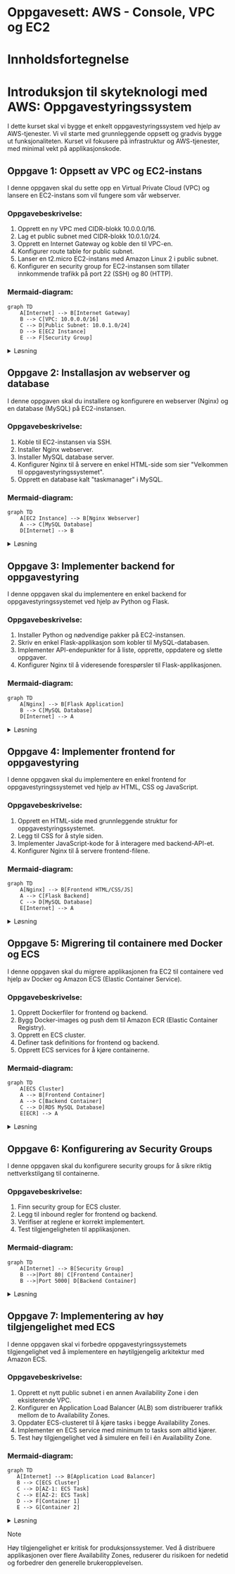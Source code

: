 # Oppgavesett: AWS - Console, VPC og EC2
# Innholdsfortegnelse


# Introduksjon til skyteknologi med AWS: Oppgavestyringssystem

I dette kurset skal vi bygge et enkelt oppgavestyringssystem ved hjelp av AWS-tjenester. Vi vil starte med grunnleggende oppsett og gradvis bygge ut funksjonaliteten. Kurset vil fokusere på infrastruktur og AWS-tjenester, med minimal vekt på applikasjonskode.

## Oppgave 1: Oppsett av VPC og EC2-instans

I denne oppgaven skal du sette opp en Virtual Private Cloud (VPC) og lansere en EC2-instans som vil fungere som vår webserver.

### Oppgavebeskrivelse:

1. Opprett en ny VPC med CIDR-blokk 10.0.0.0/16.
2. Lag et public subnet med CIDR-blokk 10.0.1.0/24.
3. Opprett en Internet Gateway og koble den til VPC-en.
4. Konfigurer route table for public subnet.
5. Lanser en t2.micro EC2-instans med Amazon Linux 2 i public subnet.
6. Konfigurer en security group for EC2-instansen som tillater innkommende trafikk på port 22 (SSH) og 80 (HTTP).

### Mermaid-diagram:

```mermaid
graph TD
    A[Internet] --> B[Internet Gateway]
    B --> C[VPC: 10.0.0.0/16]
    C --> D[Public Subnet: 10.0.1.0/24]
    D --> E[EC2 Instance]
    E --> F[Security Group]
```

<details>
<summary>Løsning</summary>

1. Opprett VPC:
   - Gå til VPC Dashboard i AWS Console
   - Klikk \"Create VPC\
   - Angi navn og CIDR-blokk 10.0.0.0/16

2. Opprett public subnet:
   - I VPC Dashboard, velg \"Subnets\" og klikk \"Create subnet\
   - Velg VPC-en du opprettet
   - Angi navn og CIDR-blokk 10.0.1.0/24

3. Opprett Internet Gateway:
   - I VPC Dashboard, velg \"Internet Gateways\" og klikk \"Create internet gateway\
   - Gi den et navn og klikk \"Create\
   - Velg den nye Internet Gateway og klikk \"Attach to VPC\
   - Velg VPC-en du opprettet

4. Konfigurer route table:
   - I VPC Dashboard, velg \"Route Tables\
   - Finn route table assosiert med VPC-en
   - Legg til en ny rute: Destination 0.0.0.0/0, Target: Internet Gateway

5. Lanser EC2-instans:
   - Gå til EC2 Dashboard
   - Klikk \"Launch Instance\
   - Velg Amazon Linux 2 AMI
   - Velg t2.micro instance type
   - Konfigurer instance details: Velg VPC og public subnet
   - Konfigurer security group: Tillat inngående trafikk på port 22 og 80
   - Launch instance

Dette setter opp grunnleggende infrastruktur for vårt oppgavestyringssystem.

</details>

## Oppgave 2: Installasjon av webserver og database

I denne oppgaven skal du installere og konfigurere en webserver (Nginx) og en database (MySQL) på EC2-instansen.

### Oppgavebeskrivelse:

1. Koble til EC2-instansen via SSH.
2. Installer Nginx webserver.
3. Installer MySQL database server.
4. Konfigurer Nginx til å servere en enkel HTML-side som sier \"Velkommen til oppgavestyringssystemet\".
5. Opprett en database kalt \"taskmanager\" i MySQL.

### Mermaid-diagram:

```mermaid
graph TD
    A[EC2 Instance] --> B[Nginx Webserver]
    A --> C[MySQL Database]
    D[Internet] --> B
```

<details>
<summary>Løsning</summary>

1. Koble til EC2-instansen:
   ```
   ssh -i your-key.pem ec2-user@your-instance-ip
   ```

2. Installer Nginx:
   ```
   sudo amazon-linux-extras install nginx1
   sudo systemctl start nginx
   sudo systemctl enable nginx
   ```

3. Installer MySQL:
   ```
   sudo yum install mysql-server
   sudo systemctl start mysqld
   sudo systemctl enable mysqld
   ```

4. Konfigurer Nginx:
   ```
   sudo nano /usr/share/nginx/html/index.html
   ```
   Skriv inn:
   ```html
   <html>
     <body>
       <h1>Velkommen til oppgavestyringssystemet</h1>
     </body>
   </html>
   ```

5. Opprett database:
   ```
   sudo mysql
   CREATE DATABASE taskmanager;
   exit
   ```

Du har nå satt opp en webserver og en database på EC2-instansen. Du kan åpne en nettleser og gå til EC2-instansens offentlige IP-adresse for å se velkomstsiden.

</details>

## Oppgave 3: Implementer backend for oppgavestyring

I denne oppgaven skal du implementere en enkel backend for oppgavestyringssystemet ved hjelp av Python og Flask.

### Oppgavebeskrivelse:

1. Installer Python og nødvendige pakker på EC2-instansen.
2. Skriv en enkel Flask-applikasjon som kobler til MySQL-databasen.
3. Implementer API-endepunkter for å liste, opprette, oppdatere og slette oppgaver.
4. Konfigurer Nginx til å videresende forespørsler til Flask-applikasjonen.

### Mermaid-diagram:

```mermaid
graph TD
    A[Nginx] --> B[Flask Application]
    B --> C[MySQL Database]
    D[Internet] --> A
```

<details>
<summary>Løsning</summary>

1. Installer Python og pakker:
   ```
   sudo yum install python3 python3-pip
   sudo pip3 install flask flask-sqlalchemy mysqlclient
   ```

2. Opprett Flask-applikasjon (app.py):
   ```python
   from flask import Flask, request, jsonify
   from flask_sqlalchemy import SQLAlchemy

   app = Flask(__name__)
   app.config['SQLALCHEMY_DATABASE_URI'] = 'mysql://root:@localhost/taskmanager'
   db = SQLAlchemy(app)

   class Task(db.Model):
       id = db.Column(db.Integer, primary_key=True)
       title = db.Column(db.String(100), nullable=False)
       description = db.Column(db.String(200))
       status = db.Column(db.String(20), default='To Do')

   @app.route('/tasks', methods=['GET'])
   def get_tasks():
       tasks = Task.query.all()
       return jsonify([{'id': task.id, 'title': task.title, 'description': task.description, 'status': task.status} for task in tasks])

   @app.route('/tasks', methods=['POST'])
   def create_task():
       data = request.json
       new_task = Task(title=data['title'], description=data['description'])
       db.session.add(new_task)
       db.session.commit()
       return jsonify({'message': 'Task created successfully'}), 201

   if __name__ == '__main__':
       db.create_all()
       app.run(host='0.0.0.0', port=5000)
   ```

3. Konfigurer Nginx (/etc/nginx/nginx.conf):
   ```
   server {
       listen 80;
       server_name _;

       location / {
           proxy_pass http://127.0.0.1:5000;
           proxy_set_header Host $host;
           proxy_set_header X-Real-IP $remote_addr;
       }
   }
   ```

4. Start Flask-applikasjonen:
   ```
   python3 app.py &
   ```

5. Omstart Nginx:
   ```
   sudo systemctl restart nginx
   ```

Du har nå implementert en enkel backend for oppgavestyringssystemet. Du kan teste API-endepunktene ved å sende HTTP-forespørsler til EC2-instansens offentlige IP-adresse.

</details>

## Oppgave 4: Implementer frontend for oppgavestyring

I denne oppgaven skal du implementere en enkel frontend for oppgavestyringssystemet ved hjelp av HTML, CSS og JavaScript.

### Oppgavebeskrivelse:

1. Opprett en HTML-side med grunnleggende struktur for oppgavestyringssystemet.
2. Legg til CSS for å style siden.
3. Implementer JavaScript-kode for å interagere med backend-API-et.
4. Konfigurer Nginx til å servere frontend-filene.

### Mermaid-diagram:

```mermaid
graph TD
    A[Nginx] --> B[Frontend HTML/CSS/JS]
    A --> C[Flask Backend]
    C --> D[MySQL Database]
    E[Internet] --> A
```

<details>
<summary>Løsning</summary>

1. Opprett HTML-fil (index.html):
   ```html
   <!DOCTYPE html>
   <html lang=\"en\">
   <head>
       <meta charset=\"UTF-8\">
       <meta name=\"viewport\" content=\"width=device-width, initial-scale=1.0\">
       <title>Oppgavestyringssystem</title>
       <link rel=\"stylesheet\" href=\"style.css\">
   </head>
   <body>
       <h1>Oppgavestyringssystem</h1>
       <div id=\"task-list\"></div>
       <form id=\"task-form\">
           <input type=\"text\" id=\"task-title\" placeholder=\"Oppgavetittel\" required>
           <textarea id=\"task-description\" placeholder=\"Oppgavebeskrivelse\"></textarea>
           <button type=\"submit\">Legg til oppgave</button>
       </form>
       <script src=\"script.js\"></script>
   </body>
   </html>
   ```

2. Opprett CSS-fil (style.css):
   ```css
   body {
       font-family: Arial, sans-serif;
       max-width: 800px;
       margin: 0 auto;
       padding: 20px;
   }

   #task-list {
       margin-bottom: 20px;
   }

   .task {
       border: 1px solid #ddd;
       padding: 10px;
       margin-bottom: 10px;
   }

   form {
       display: flex;
       flex-direction: column;
   }

   input, textarea, button {
       margin-bottom: 10px;
       padding: 5px;
   }
   ```

3. Opprett JavaScript-fil (script.js):
   ```javascript
   async function getTasks() {
       const response = await fetch('/tasks');
       const tasks = await response.json();
       const taskList = document.getElementById('task-list');
       taskList.innerHTML = '';
       tasks.forEach(task => {
           const taskElement = document.createElement('div');
           taskElement.className = 'task';
           taskElement.innerHTML = `
               <h3>${task.title}</h3>
               <p>${task.description}</p>
               <p>Status: ${task.status}</p>
           `;
           taskList.appendChild(taskElement);
       });
   }

   document.getElementById('task-form').addEventListener('submit', async (e) => {
       e.preventDefault();
       const title = document.getElementById('task-title').value;
       const description = document.getElementById('task-description').value;
       await fetch('/tasks', {
           method: 'POST',
           headers: {
               'Content-Type': 'application/json',
           },
           body: JSON.stringify({ title, description }),
       });
       getTasks();
       e.target.reset();
   });

   getTasks();
   ```

4. Konfigurer Nginx (oppdater /etc/nginx/nginx.conf):
   ```
   server {
       listen 80;
       server_name _;

       location / {
           root /usr/share/nginx/html;
           index index.html;
           try_files $uri $uri/ /index.html;
       }

       location /tasks {
           proxy_pass http://127.0.0.1:5000;
           proxy_set_header Host $host;
           proxy_set_header X-Real-IP $remote_addr;
       }
   }
   ```

5. Kopier frontend-filer til Nginx-mappen:
   ```
   sudo cp index.html style.css script.js /usr/share/nginx/html/
   ```

6. Omstart Nginx:
   ```
   sudo systemctl restart nginx
   ```

Du har nå implementert en enkel frontend for oppgavestyringssystemet. Du kan åpne en nettleser og gå til EC2-instansens offentlige IP-adresse for å se og bruke applikasjonen.

</details>

## Oppgave 5: Migrering til containere med Docker og ECS

I denne oppgaven skal du migrere applikasjonen fra EC2 til containere ved hjelp av Docker og Amazon ECS (Elastic Container Service).

### Oppgavebeskrivelse:

1. Opprett Dockerfiler for frontend og backend.
2. Bygg Docker-images og push dem til Amazon ECR (Elastic Container Registry).
3. Opprett en ECS cluster.
4. Definer task definitions for frontend og backend.
5. Opprett ECS services for å kjøre containerne.

### Mermaid-diagram:

```mermaid
graph TD
    A[ECS Cluster]
    A --> B[Frontend Container]
    A --> C[Backend Container]
    C --> D[RDS MySQL Database]
    E[ECR] --> A
```

<details>
<summary>Løsning</summary>

1. Opprett Dockerfile for backend (Dockerfile-backend):
   ```dockerfile
   FROM python:3.8-slim-buster
   WORKDIR /app
   COPY requirements.txt .
   RUN pip install -r requirements.txt
   COPY app.py .
   CMD [\"python\", \"app.py\"]
   ```

   Opprett Dockerfile for frontend (Dockerfile-frontend):
   ```dockerfile
   FROM nginx:alpine
   COPY index.html /usr/share/nginx/html/
   COPY style.css /usr/share/nginx/html/
   COPY script.js /usr/share/nginx/html/
   ```

2. Bygg og push Docker-images:
   ```
   aws ecr create-repository --repository-name taskmanager-frontend
   aws ecr create-repository --repository-name taskmanager-backend
   
   docker build -t taskmanager-frontend:latest -f Dockerfile-frontend .
   docker build -t taskmanager-backend:latest -f Dockerfile-backend .
   
   docker tag taskmanager-frontend:latest <your-account-id>.dkr.ecr.<your-region>.amazonaws.com/taskmanager-frontend:latest
   docker tag taskmanager-backend:latest <your-account-id>.dkr.ecr.<your-region>.amazonaws.com/taskmanager-backend:latest
   
   aws ecr get-login-password --region <your-region> | docker login --username AWS --password-stdin <your-account-id>.dkr.ecr.<your-region>.amazonaws.com

    docker push <your-account-id>.dkr.ecr.<your-region>.amazonaws.com/taskmanager-frontend:latest
    docker push <your-account-id>.dkr.ecr.<your-region>.amazonaws.com/taskmanager-backend:latest
    ```

3. Opprett ECS Cluster:
    - Gå til Amazon ECS i AWS Console
    - Klikk "Create Cluster"
    - Velg "EC2 Linux + Networking"
    - Gi clusteret et navn (f.eks. "taskmanager-cluster")
    - Velg instanstype (t2.micro for testing)
    - Sett ønsket antall instanser (1 for testing)
    - Velg VPC og subnet fra tidligere oppsett
    - Klikk "Create"

4. Opprett Task Definitions:
    - I ECS Console, velg "Task Definitions"
    - Klikk "Create new Task Definition"
    - Velg "EC2"
    - Backend Task Definition:
      * Navn: "taskmanager-backend"
      * Container Definition:
         - Navn: "backend"
         - Image: [ECR URL for backend]
         - Memory Limits: 256MB
         - Port mappings: 5000
    - Frontend Task Definition:
      * Navn: "taskmanager-frontend"
      * Container Definition:
         - Navn: "frontend"
         - Image: [ECR URL for frontend]
         - Memory Limits: 256MB
         - Port mappings: 80

5. Opprett ECS Services:
    - I ECS Cluster, velg "Services"
    - Klikk "Create"
    - For hver service (frontend og backend):
      * Launch type: EC2
      * Task Definition: velg respektiv definisjon
      * Service name: "taskmanager-[frontend/backend]"
      * Number of tasks: 1
      * Deployment type: Rolling update

Du kan nå aksessere frontend og backend direkte via deres respektive container porter på ECS instance IP.

</details>

## Oppgave 6: Konfigurering av Security Groups

I denne oppgaven skal du konfigurere security groups for å sikre riktig nettverkstilgang til containerne.

### Oppgavebeskrivelse:

1. Finn security group for ECS cluster.
2. Legg til inbound regler for frontend og backend.
3. Verifiser at reglene er korrekt implementert.
4. Test tilgjengeligheten til applikasjonen.

### Mermaid-diagram:

```mermaid
graph TD
    A[Internet] --> B[Security Group]
    B -->|Port 80| C[Frontend Container]
    B -->|Port 5000| D[Backend Container]
```

<details>
<summary>Løsning</summary>

1. Naviger til Security Groups:
   ```
   - Gå til EC2 Dashboard i AWS Console
   - Velg "Security Groups" fra venstre meny
   - Finn security group tilknyttet ECS cluster
   ```

2. Konfigurer inbound regler:
   ```
   - Velg security group
   - Klikk "Edit inbound rules"
   - Legg til regel: Type=Custom TCP, Port=80, Source=0.0.0.0/0
   - Legg til regel: Type=Custom TCP, Port=5000, Source=0.0.0.0/0
   - Klikk "Save rules"
   ```

3. Verifiser regler:
   ```
   - Sjekk at begge regler vises i inbound rules list
   - Kontroller at portene er korrekt spesifisert
   - Verifiser at source er satt riktig
   ```

4. Test tilgang:
   ```
   - Åpne nettleser
   - Gå til ECS instance public IP på port 80
   - Verifiser at frontend er tilgjengelig
   - Test backend-endepunkt på port 5000
   ```

Dette sikrer at applikasjonen er korrekt tilgjengelig via internett med nødvendige sikkerhetsrestriksjoner.

</details>



## Oppgave 7: Implementering av høy tilgjengelighet med ECS

I denne oppgaven skal vi forbedre oppgavestyringssystemets tilgjengelighet ved å implementere en høytilgjengelig arkitektur med Amazon ECS.

### Oppgavebeskrivelse:

1. Opprett et nytt public subnet i en annen Availability Zone i den eksisterende VPC.
2. Konfigurer en Application Load Balancer (ALB) som distribuerer trafikk mellom de to Availability Zones.
3. Oppdater ECS-clusteret til å kjøre tasks i begge Availability Zones.
4. Implementer en ECS service med minimum to tasks som alltid kjører.
5. Test høy tilgjengelighet ved å simulere en feil i én Availability Zone.

### Mermaid-diagram:

```mermaid
graph TD
   A[Internet] --> B[Application Load Balancer]
   B --> C[ECS Cluster]
   C --> D[AZ-1: ECS Task]
   C --> E[AZ-2: ECS Task]
   D --> F[Container 1]
   E --> G[Container 2]
```

<details>
<summary>Løsning</summary>

1. Opprett et nytt public subnet:
   - Gå til VPC Dashboard i AWS Console
   - Velg eksisterende VPC
   - Klikk "Subnets" og deretter "Create subnet"
   - Velg en annen Availability Zone enn det eksisterende subnet
   - Konfigurer route table med rute til Internet Gateway

2. Konfigurer Application Load Balancer:
   - Gå til EC2 Dashboard
   - Klikk "Load Balancers" i venstre meny
   - Klikk "Create Load Balancer"
   - Velg "Application Load Balancer"
   - Velg begge public subnets
   - Opprett en ny security group som tillater innkommende trafikk på port 80
   - Konfigurer en target group for ECS-tjenesten

3. Oppdater ECS-clusteret:
   - Gå til ECS Dashboard
   - Velg clusteret
   - Klikk "Update Cluster"
   - Legg til det nye public subnet i konfigurasjonen

4. Implementer ECS service:
   - I ECS-clusteret, klikk "Create"
   - Velg "EC2 launch type"
   - Velg task definition for oppgavestyringssystemet
   - Sett "Number of tasks" til 2
   - Velg begge public subnets
   - Velg Application Load Balancer som lastbalanserer
   - Klikk "Create"

5. Test høy tilgjengelighet:
   - Gå til EC2 Dashboard
   - Velg en av EC2-instansene som kjører ECS-tasks
   - Klikk "Instance state" og velg "Stop instance"
   - Overvåk ECS-clusteret og se at en ny task automatisk startes i den andre Availability Zone
   - Verifiser at applikasjonen fortsatt er tilgjengelig via ALB-ens DNS-navn

Ved å implementere høy tilgjengelighet, sikrer du at oppgavestyringssystemet forblir operativt selv om én Availability Zone skulle feile. Dette øker systemets robusthet og pålitelighet betydelig.

</details>

> [!NOTE]
> Høy tilgjengelighet er kritisk for produksjonssystemer. Ved å distribuere applikasjonen over flere Availability Zones, reduserer du risikoen for nedetid og forbedrer den generelle brukeropplevelsen.


